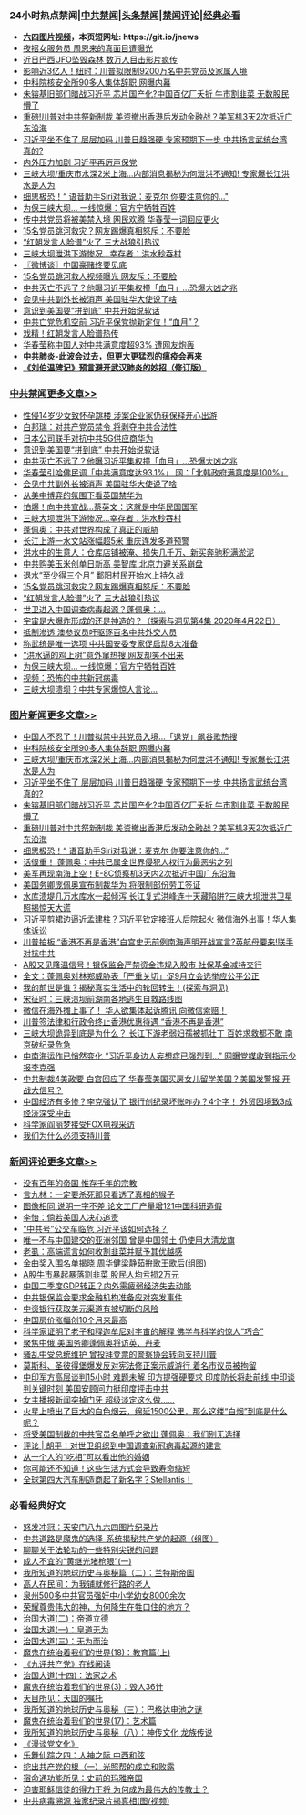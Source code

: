 <div id="tt">
<h3>24小时热点禁闻|<a href="#%E4%B8%AD%E5%85%B1%E7%A6%81%E9%97%BB%E6%9B%B4%E5%A4%9A%E6%96%87%E7%AB%A0">中共禁闻</a>|<a href="#%E5%9B%BE%E7%89%87%E6%96%B0%E9%97%BB%E6%9B%B4%E5%A4%9A%E6%96%87%E7%AB%A0">头条禁闻</a>|<a href="#%E6%96%B0%E9%97%BB%E8%AF%84%E8%AE%BA%E6%9B%B4%E5%A4%9A%E6%96%87%E7%AB%A0">禁闻评论|<a href="#%E5%BF%85%E7%9C%8B%E7%BB%8F%E5%85%B8%E5%A5%BD%E6%96%87">经典必看</a></h3>
<ul>
<li><b><a href="http://d1.bdrive.tk/64.mp4" target="_blank">六四图片视频</a>，本页短网址: https://git.io/jnews</b></li>
<li><a href="https://github.com/fqnews/bnews/blob/master/cnnews/20200716/1361718.md">夜招女服务员 周恩来的真面目遭曝光</a></li>
<li><a href="https://github.com/fqnews/bnews/blob/master/cnnews/20200716/1361796.md">近日巴西UFO坠毁森林 数万人目击影片疯传</a></li>
<li><a href="https://github.com/fqnews/bnews/blob/master/cnnews/20200716/1361741.md">影响近3亿人！纽时：川普拟限制9200万名中共党员及家属入境</a></li>
<li><a href="https://github.com/fqnews/bnews/blob/master/topimagenews/20200717/1362021.md">中科院核安全所90多人集体辞职 网曝内幕</a></li>
<li><a href="https://github.com/fqnews/bnews/blob/master/topimagenews/20200716/1361918.md">朱镕基旧部们暗战习近平 芯片国产化?中国百亿厂夭折 牛市割韭菜 无数股民懵了</a></li>
<li><a href="https://github.com/fqnews/bnews/blob/master/topimagenews/20200716/1361832.md">重磅!川普对中共祭新制裁 美资撤出香港后发动金融战？美军机3天2次抵近广东沿海</a></li>
<li><a href="https://github.com/fqnews/bnews/blob/master/topimagenews/20200716/1361957.md">习近平坐不住了 层层加码 川普日趋强硬 专家预期下一步 中共扬言武统台湾 真的?</a></li>
<li><a href="https://github.com/fqnews/bnews/blob/master/cbnews/20200716/1361613.md">内外压力加剧 习近平再厉声保党</a></li>
<li><a href="https://github.com/fqnews/bnews/blob/master/topimagenews/20200716/1361971.md">三峡大坝/重庆市水深2米上海...内部消息揭秘为何泄洪不通知! 专家爆长江洪水是人为</a></li>
<li><a href="https://github.com/fqnews/bnews/blob/master/topimagenews/20200716/1361775.md">细思极恐！“ 语音助手Siri对我说：麦克尔 你要注意你的…"</a></li>
<li><a href="https://github.com/fqnews/bnews/blob/master/cbnews/20200716/1361709.md">为保三峡大坝… 一线惊爆：官方宁牺牲百姓</a></li>
<li><a href="https://github.com/fqnews/bnews/blob/master/comments/20200716/1361972.md">传中共党员将被美禁入境 网民欢腾 华春莹一词回应更火</a></li>
<li><a href="https://github.com/fqnews/bnews/blob/master/cbnews/20200716/1361803.md">15名党员跳河救灾？网友踢爆真相怒斥：不要脸</a></li>
<li><a href="https://github.com/fqnews/bnews/blob/master/cbnews/20200716/1361794.md">“红朝发言人脸谱”火了 三大战狼引热议</a></li>
<li><a href="https://github.com/fqnews/bnews/blob/master/cbnews/20200716/1361859.md">三峡大坝泄洪下游惨况…幸存者：洪水秒吞村</a></li>
<li><a href="https://github.com/fqnews/bnews/blob/master/ssgc/20200716/1361745.md">〖微博谈〗中国豪赌终要见底</a></li>
<li><a href="https://github.com/fqnews/bnews/blob/master/comments/20200716/1361642.md">15名党员跳河救人视频曝光 网友斥：不要脸</a></li>
<li><a href="https://github.com/fqnews/bnews/blob/master/cbnews/20200717/1362026.md">中共灭亡不远了？他曝习近平集权撞「血月」…恐爆大凶之兆</a></li>
<li><a href="https://github.com/fqnews/bnews/blob/master/cbnews/20200717/1362017.md">会见中共副外长被消声 美国驻华大使说了啥</a></li>
<li><a href="https://github.com/fqnews/bnews/blob/master/cbnews/20200717/1362030.md">意识到美国要“拼到底” 中共开始说软话</a></li>
<li><a href="https://github.com/fqnews/bnews/blob/master/comments/20200716/1361626.md">中共亡党危机空前 习近平保党抛新定位！“血月”？</a></li>
<li><a href="https://github.com/fqnews/bnews/blob/master/cbnews/20200716/1361650.md">戏精！红朝发言人脸谱热传</a></li>
<li><a href="https://github.com/fqnews/bnews/blob/master/comments/20200716/1361878.md">华春莹称中国人对中共满意度超93%  遭网友炮轰</a></li>
<li><b><a href="https://github.com/fqnews/bnews/blob/master/comments/20200211/1275071.md" target="_blank">中共肺炎-此波会过去，但更大更猛烈的瘟疫会再来</a></b></li>
<li><b><a href="https://github.com/fqnews/bnews/blob/master/comments/20200207/1272816.md" target="_blank">《刘伯温碑记》预言避开武汉肺炎的妙招（修订版）</a></b></li>
</ul>
</div>

<div class="catlist">
<h3><a href="https://github.com/fqnews/bnews/blob/master/cbnews/" target="_blank">中共禁闻</a><span><a href="https://github.com/fqnews/bnews/blob/master/cbnews/" target="_blank" rel="nofollow">更多文章>></a></span></h3>
<ul>
<li><a href="https://github.com/fqnews/bnews/blob/master/cbnews/20200717/1362093.md" target="_blank">性侵14岁少女致怀孕跳楼 涉案企业家仍获保释开心出游</a></li>
<li><a href="https://github.com/fqnews/bnews/blob/master/cbnews/20200717/1362089.md" target="_blank">白邦瑞：对共产党员禁令 将剥夺中共合法性</a></li>
<li><a href="https://github.com/fqnews/bnews/blob/master/cbnews/20200717/1362032.md" target="_blank">日本公司联手对抗中共5G供应商华为</a></li>
<li><a href="https://github.com/fqnews/bnews/blob/master/cbnews/20200717/1362030.md" target="_blank">意识到美国要“拼到底” 中共开始说软话</a></li>
<li><a href="https://github.com/fqnews/bnews/blob/master/cbnews/20200717/1362026.md" target="_blank">中共灭亡不远了？他曝习近平集权撞「血月」…恐爆大凶之兆</a></li>
<li><a href="https://github.com/fqnews/bnews/blob/master/cbnews/20200717/1362019.md" target="_blank">华春莹引哈佛民调「中共满意度达93.1%」 网：「北韩政府满意度是100%」</a></li>
<li><a href="https://github.com/fqnews/bnews/blob/master/cbnews/20200717/1362017.md" target="_blank">会见中共副外长被消声 美国驻华大使说了啥</a></li>
<li><a href="https://github.com/fqnews/bnews/blob/master/cbnews/20200716/1361985.md" target="_blank">从美中博弈的氛围下看英国禁华为</a></li>
<li><a href="https://github.com/fqnews/bnews/blob/master/cbnews/20200716/1361977.md" target="_blank">怕爆！向中共宣战…蔡英文：这就是中华民国国军</a></li>
<li><a href="https://github.com/fqnews/bnews/blob/master/cbnews/20200716/1361859.md" target="_blank">三峡大坝泄洪下游惨况…幸存者：洪水秒吞村</a></li>
<li><a href="https://github.com/fqnews/bnews/blob/master/cbnews/20200716/1361814.md" target="_blank">蓬佩奥：中共对世界构成了真正的威胁</a></li>
<li><a href="https://github.com/fqnews/bnews/blob/master/cbnews/20200716/1361819.md" target="_blank">长江上游一水文站涨幅超5米 重庆连发多道预警</a></li>
<li><a href="https://github.com/fqnews/bnews/blob/master/cbnews/20200716/1361816.md" target="_blank">洪水中的生意人：仓库店铺被淹、损失几千万、新买奔驰积满淤泥</a></li>
<li><a href="https://github.com/fqnews/bnews/blob/master/cbnews/20200716/1361805.md" target="_blank">中共购美玉米创单日新高 美智库:北京力避关系崩盘</a></li>
<li><a href="https://github.com/fqnews/bnews/blob/master/cbnews/20200716/1361804.md" target="_blank">退水“至少得三个月” 鄱阳村民开始水上持久战</a></li>
<li><a href="https://github.com/fqnews/bnews/blob/master/cbnews/20200716/1361803.md" target="_blank">15名党员跳河救灾？网友踢爆真相怒斥：不要脸</a></li>
<li><a href="https://github.com/fqnews/bnews/blob/master/cbnews/20200716/1361794.md" target="_blank">“红朝发言人脸谱”火了 三大战狼引热议</a></li>
<li><a href="https://github.com/fqnews/bnews/blob/master/cbnews/20200716/1361792.md" target="_blank">世卫进入中国调查病毒起源？蓬佩奥：&#8230;</a></li>
<li><a href="https://github.com/fqnews/bnews/blob/master/cbnews/20200716/1359448.md" target="_blank">宇宙是大爆炸形成的还是神造的？（探索与洞见第4集 2020年4月22日）</a></li>
<li><a href="https://github.com/fqnews/bnews/blob/master/cbnews/20200716/1361776.md" target="_blank">抵制渗透 澳参议员吁驱逐百名中共外交人员</a></li>
<li><a href="https://github.com/fqnews/bnews/blob/master/cbnews/20200716/1361760.md" target="_blank">称武统是唯一选项 中共国安委专家促启动8大准备</a></li>
<li><a href="https://github.com/fqnews/bnews/blob/master/cbnews/20200716/1361746.md" target="_blank">“洪水逼的鸡上树”意外窜热搜 网友却笑不出来</a></li>
<li><a href="https://github.com/fqnews/bnews/blob/master/cbnews/20200716/1361709.md" target="_blank">为保三峡大坝… 一线惊爆：官方宁牺牲百姓</a></li>
<li><a href="https://github.com/fqnews/bnews/blob/master/comments/20200716/1361697.md" target="_blank">视频：恐怖的中共新冠病毒</a></li>
<li><a href="https://github.com/fqnews/bnews/blob/master/cbnews/20200716/1361706.md" target="_blank">三峡大坝溃坝？中共专家爆惊人言论…</a></li>

</ul>
</div>
<div class="catlist">
<h3><a href="https://github.com/fqnews/bnews/blob/master/topimagenews/" target="_blank">图片新闻</a><span><a href="https://github.com/fqnews/bnews/blob/master/topimagenews/" target="_blank" rel="nofollow">更多文章>></a></span></h3>
<ul>
<li><a href="https://github.com/fqnews/bnews/blob/master/topimagenews/20200717/1362114.md" target="_blank">中国人不忍了！川普拟禁中共党员入境…「退党」飙谷歌热搜</a></li>
<li><a href="https://github.com/fqnews/bnews/blob/master/topimagenews/20200717/1362021.md" target="_blank">中科院核安全所90多人集体辞职 网曝内幕</a></li>
<li><a href="https://github.com/fqnews/bnews/blob/master/topimagenews/20200716/1361971.md" target="_blank">三峡大坝/重庆市水深2米上海&#8230;内部消息揭秘为何泄洪不通知! 专家爆长江洪水是人为</a></li>
<li><a href="https://github.com/fqnews/bnews/blob/master/topimagenews/20200716/1361957.md" target="_blank">习近平坐不住了 层层加码 川普日趋强硬 专家预期下一步 中共扬言武统台湾 真的?</a></li>
<li><a href="https://github.com/fqnews/bnews/blob/master/topimagenews/20200716/1361918.md" target="_blank">朱镕基旧部们暗战习近平 芯片国产化?中国百亿厂夭折 牛市割韭菜 无数股民懵了</a></li>
<li><a href="https://github.com/fqnews/bnews/blob/master/topimagenews/20200716/1361832.md" target="_blank">重磅!川普对中共祭新制裁 美资撤出香港后发动金融战？美军机3天2次抵近广东沿海</a></li>
<li><a href="https://github.com/fqnews/bnews/blob/master/topimagenews/20200716/1361775.md" target="_blank">细思极恐！“ 语音助手Siri对我说：麦克尔 你要注意你的…&#8221;</a></li>
<li><a href="https://github.com/fqnews/bnews/blob/master/topimagenews/20200716/1361599.md" target="_blank">话很重！ 蓬佩奥：中共已属全世界侵犯人权行为最恶劣之列</a></li>
<li><a href="https://github.com/fqnews/bnews/blob/master/topimagenews/20200716/1361598.md" target="_blank">美军再现南海上空！E-8C侦察机3天内2次抵近中国广东沿海</a></li>
<li><a href="https://github.com/fqnews/bnews/blob/master/topimagenews/20200716/1361473.md" target="_blank">美国务卿庞佩奥宣布制裁华为 将限制部份劳工签证</a></li>
<li><a href="https://github.com/fqnews/bnews/blob/master/topimagenews/20200715/1361448.md" target="_blank">水库溃堤几万水库水一起倾泻 长江复式洪峰连十天藏陷阱?三峡大坝泄洪卫星照揭惊天大谎</a></li>
<li><a href="https://github.com/fqnews/bnews/blob/master/topimagenews/20200715/1361354.md" target="_blank">习近平剪裙边逼近孟建柱？习近平钦定接班人后院起火 微信海外出事！华人集体诉讼</a></li>
<li><a href="https://github.com/fqnews/bnews/blob/master/topimagenews/20200715/1361328.md" target="_blank">川普拍板:“香港不再是香港”白宫史无前例南海声明开战宣言?英航母要来!联手对抗中共</a></li>
<li><a href="https://github.com/fqnews/bnews/blob/master/topimagenews/20200715/1361266.md" target="_blank">A股又见降温信号！银保监会严禁资金违规入股市 社保基金减持交行</a></li>
<li><a href="https://github.com/fqnews/bnews/blob/master/topimagenews/20200715/1361089.md" target="_blank">全文：蓬佩奥对林郑威胁表「严重关切」促9月立会选举应公平公正</a></li>
<li><a href="https://github.com/fqnews/bnews/blob/master/comments/20200715/1359453.md" target="_blank">我的前世是谁？揭秘真实生活中的轮回转生！(探索与洞见)</a></li>
<li><a href="https://github.com/fqnews/bnews/blob/master/topimagenews/20200715/783299.md" target="_blank">宋征时：三峡溃坝前湖南各地逃生自救路线图</a></li>
<li><a href="https://github.com/fqnews/bnews/blob/master/topimagenews/20200715/1361052.md" target="_blank">微信在海外摊上事了！ 华人欲集体起诉腾讯 向微信索赔！</a></li>
<li><a href="https://github.com/fqnews/bnews/blob/master/topimagenews/20200715/1361018.md" target="_blank">川普签法律和行政令终止香港优惠待遇 “香港不再是香港”</a></li>
<li><a href="https://github.com/fqnews/bnews/blob/master/topimagenews/20200714/1360933.md" target="_blank">三峡大坝诡异到底是为什么？ 长江下游老弱妇孺被抓壮丁 百姓求救都不敢 南京破纪录危急</a></li>
<li><a href="https://github.com/fqnews/bnews/blob/master/topimagenews/20200714/1360912.md" target="_blank">中南海运作已悄然变化 “习近平身边人妄想症已强烈到&#8230;” 网曝党媒收到指示少报李克强</a></li>
<li><a href="https://github.com/fqnews/bnews/blob/master/topimagenews/20200714/1360849.md" target="_blank">中共制裁4美政要 白宫回应了 华春莹美国买房女儿留学美国？美国发警报 开战大信号？</a></li>
<li><a href="https://github.com/fqnews/bnews/blob/master/topimagenews/20200714/1360792.md" target="_blank">中国经济有多惨？李克强认了 银行创纪录坏账咋办？4个字！ 外贸困境致3成经济深受冲击</a></li>
<li><a href="https://github.com/fqnews/bnews/blob/master/topimagenews/20200714/1360791.md" target="_blank">科学家阎丽梦接受FOX电视采访</a></li>
<li><a href="https://github.com/fqnews/bnews/blob/master/comments/20200714/1360726.md" target="_blank">我们为什么必须支持川普</a></li>

</ul>
</div>
<div class="catlist">
<h3><a href="https://github.com/fqnews/bnews/blob/master/comments/" target="_blank">新闻评论</a><span><a href="https://github.com/fqnews/bnews/blob/master/comments/" target="_blank" rel="nofollow">更多文章>></a></span></h3>
<ul>
<li><a href="https://github.com/fqnews/bnews/blob/master/comments/20200717/1362115.md" target="_blank">没有百年的帝国 惟存千年的宗教</a></li>
<li><a href="https://github.com/fqnews/bnews/blob/master/comments/20200717/1362111.md" target="_blank">言九林：一定要杀死那只看透了真相的猴子</a></li>
<li><a href="https://github.com/fqnews/bnews/blob/master/comments/20200717/1362110.md" target="_blank">图像相同 说明一字不差 论文工厂产量增121中国科研造假</a></li>
<li><a href="https://github.com/fqnews/bnews/blob/master/comments/20200717/1362098.md" target="_blank">李怡：倘若美国人决心追责</a></li>
<li><a href="https://github.com/fqnews/bnews/blob/master/comments/20200717/1362097.md" target="_blank">“中共号”公交车临危 习近平该如何选择？</a></li>
<li><a href="https://github.com/fqnews/bnews/blob/master/comments/20200717/1362095.md" target="_blank">唯一不与中国建交的亚洲邻国 曾是中国领土 仍使用大清龙旗</a></li>
<li><a href="https://github.com/fqnews/bnews/blob/master/comments/20200717/1362091.md" target="_blank">老虱：高端谎言如何收割韭菜并赋予其优越感</a></li>
<li><a href="https://github.com/fqnews/bnews/blob/master/comments/20200717/1362083.md" target="_blank">金曲奖入围名单揭晓 周华健梁静茹拚歌王歌后(组图)</a></li>
<li><a href="https://github.com/fqnews/bnews/blob/master/comments/20200717/1362081.md" target="_blank">A股牛市暴起暴落割韭菜 股民人均亏损2万元</a></li>
<li><a href="https://github.com/fqnews/bnews/blob/master/comments/20200717/1362080.md" target="_blank">中国二季度GDP转正？内外需疲弱经济失去动能</a></li>
<li><a href="https://github.com/fqnews/bnews/blob/master/comments/20200717/1362077.md" target="_blank">中共银保监会要求金融机构准备应对突发事件</a></li>
<li><a href="https://github.com/fqnews/bnews/blob/master/comments/20200717/1362076.md" target="_blank">中资银行获取美元渠道有被切断的风险</a></li>
<li><a href="https://github.com/fqnews/bnews/blob/master/comments/20200717/1362075.md" target="_blank">中国房价涨幅创10个月来最高</a></li>
<li><a href="https://github.com/fqnews/bnews/blob/master/comments/20200717/1362074.md" target="_blank">科学家证明了老子和释迦牟尼对宇宙的解释 佛学与科学的惊人“巧合”</a></li>
<li><a href="https://github.com/fqnews/bnews/blob/master/comments/20200717/1362063.md" target="_blank">聚焦中俄  美国务卿蓬佩奥将访英、丹麦</a></li>
<li><a href="https://github.com/fqnews/bnews/blob/master/comments/20200717/1362055.md" target="_blank">骚乱中受总统维护 曾投拜登票的警察协会转向支持川普</a></li>
<li><a href="https://github.com/fqnews/bnews/blob/master/comments/20200717/1362053.md" target="_blank">莫斯科、圣彼得堡爆发反对宪法修正案示威游行 着名市议员被拘留</a></li>
<li><a href="https://github.com/fqnews/bnews/blob/master/comments/20200717/1362047.md" target="_blank">中印军方高层谈判15小时 难题未解 印方提强硬要求 印度防长将赴前线 中印谈判关键时刻 美国安顾问力挺印度抨击中共</a></li>
<li><a href="https://github.com/fqnews/bnews/blob/master/comments/20200717/1362039.md" target="_blank">女主播报新闻突掉门牙  超级淡定这么做……</a></li>
<li><a href="https://github.com/fqnews/bnews/blob/master/comments/20200717/1362020.md" target="_blank">火星上喷出了巨大的白色烟云，绵延1500公里，那么这缕“白烟”到底是什么呢？</a></li>
<li><a href="https://github.com/fqnews/bnews/blob/master/comments/20200717/1362018.md" target="_blank">将受美国制裁的中共官员名单呼之欲出 蓬佩奥：我们别无选择</a></li>
<li><a href="https://github.com/fqnews/bnews/blob/master/comments/20200717/1362014.md" target="_blank">评论 | 胡平：对世卫组织到中国调查新冠病毒起源的建言</a></li>
<li><a href="https://github.com/fqnews/bnews/blob/master/comments/20200717/1362008.md" target="_blank">从一个人的“吃相”可以看出他的婚姻</a></li>
<li><a href="https://github.com/fqnews/bnews/blob/master/comments/20200717/1362006.md" target="_blank">你可能还不知道！这些生活方式会导致寿命缩短</a></li>
<li><a href="https://github.com/fqnews/bnews/blob/master/comments/20200717/1362005.md" target="_blank">全球第四大汽车制造商起了新名字？Stellantis！</a></li>

</ul>
</div>

<div class="catlist">
<h3>必看经典好文</h3>
<ul>
<li><a href="https://github.com/fqnews/bnews/blob/master/comments/20200604/783200.md" target="_blank">怒发冲冠：天安门八九六四图片纪录片</a></li>
<li><a href="https://github.com/fqnews/bnews/blob/master/comments/20181209/1044543.md" target="_blank">中共道路是魔鬼的选择-系统揭秘共产党的起源（组图）</a></li>
<li><a href="https://github.com/fqnews/bnews/blob/master/comments/20190417/1114875.md" target="_blank">聊聊关于法轮功的一些特别尖锐的问题</a></li>
<li><a href="https://github.com/fqnews/bnews/blob/master/lifebaike/20200527/1334909.md" target="_blank">成人不宜的“黄继光堵枪眼”(一)</a></li>
<li><a href="https://github.com/fqnews/bnews/blob/master/tculture/xiulian/20170614/774347.md" target="_blank">我所知道的地球历史与奥秘篇（二）：兰特斯帝国</a></li>
<li><a href="https://github.com/fqnews/bnews/blob/master/tculture/20121023/72121.md" target="_blank">高人在民间：为我铺就修行路的老人</a></li>
<li><a href="https://github.com/fqnews/bnews/blob/master/comments/20200704/783272.md" target="_blank">泉州500多中共官员强奸中小学幼女8000余次</a></li>
<li><a href="https://github.com/fqnews/bnews/blob/master/comments/20200618/1346830.md" target="_blank">荣耀尊贵伟大的神，为何降生在牲口住的地方？</a></li>
<li><a href="https://github.com/fqnews/bnews/blob/master/cbnews/20180308/911611.md" target="_blank">治国大道(二)：帝道立德</a></li>
<li><a href="https://github.com/fqnews/bnews/blob/master/cbnews/20180307/911097.md" target="_blank">治国大道(一)：皇道无为</a></li>
<li><a href="https://github.com/fqnews/bnews/blob/master/cbnews/20180309/912114.md" target="_blank">治国大道(三)：无为而治</a></li>
<li><a href="https://github.com/fqnews/bnews/blob/master/topimagenews/20180701/965109.md" target="_blank">魔鬼在统治着我们的世界(18)：教育篇(上)</a></li>
<li><a href="https://github.com/fqnews/bnews/blob/master/bookonline/20131116/201057.md" target="_blank">《九评共产党》在线阅读</a></li>
<li><a href="https://github.com/fqnews/bnews/blob/master/cbnews/20180320/916962.md" target="_blank">治国大道(十四)：法家之术</a></li>
<li><a href="https://github.com/fqnews/bnews/blob/master/topimagenews/20180521/945342.md" target="_blank">魔鬼在统治着我们的世界(3)：毁人36计</a></li>
<li><a href="https://github.com/fqnews/bnews/blob/master/tculture/20180919/1000196.md" target="_blank">天目所见：天国的嘱托</a></li>
<li><a href="https://github.com/fqnews/bnews/blob/master/tculture/xiulian/20170726/797589.md" target="_blank">我所知道的地球历史与奥秘（三）：巴格达电池之谜</a></li>
<li><a href="https://github.com/fqnews/bnews/blob/master/topimagenews/20180620/960677.md" target="_blank">魔鬼在统治着我们的世界(17)：艺术篇</a></li>
<li><a href="https://github.com/fqnews/bnews/blob/master/topimagenews/20180225/905380.md" target="_blank">我所知道的地球历史与奥秘（八）：神传文化 龙族传说</a></li>
<li><a href="https://github.com/fqnews/bnews/blob/master/comments/20200521/783167.md" target="_blank">《漫谈党文化》</a></li>
<li><a href="https://github.com/fqnews/bnews/blob/master/tculture/20190101/791144.md" target="_blank">乐舞仙踪之四：人神之际 中西和弦</a></li>
<li><a href="https://github.com/fqnews/bnews/blob/master/comments/20200629/1352460.md" target="_blank">挖出共产党的根（一）光照帮的成立和败露</a></li>
<li><a href="https://github.com/fqnews/bnews/blob/master/cbnews/20180711/970353.md" target="_blank">宿命通功能所见：史前的玛雅帝国</a></li>
<li><a href="https://github.com/fqnews/bnews/blob/master/comments/20200622/1346846.md" target="_blank">迫害耶稣信徒的得力干将  为何成为最伟大的传教士？</a></li>
<li><a href="https://github.com/fqnews/bnews/blob/master/ccpdope/20200412/1311165.md" target="_blank">中共病毒溯源 独家纪录片揭真相(图/视频)</a></li>

</ul>
</div>